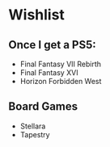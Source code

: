 # Wishlist

## Once I get a PS5:
* Final Fantasy VII Rebirth
* Final Fantasy XVI
* Horizon Forbidden West

## Board Games
* Stellara
* Tapestry
